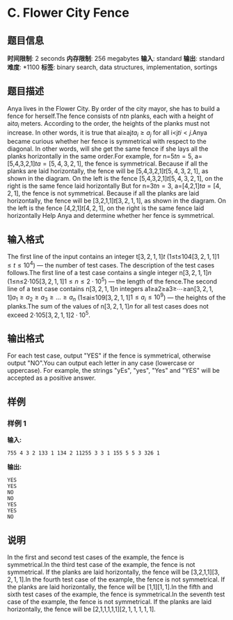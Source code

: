 # C. Flower City Fence

## 题目信息

**时间限制**: 2 seconds
**内存限制**: 256 megabytes
**输入**: standard
**输出**: standard
**难度**: *1100
**标签**: binary search, data structures, implementation, sortings

## 题目描述

Anya lives in the Flower City. By order of the city mayor, she has to build a fence for herself.The fence consists of n$t$$n$ planks, each with a height of ai$t$$a_i$ meters. According to the order, the heights of the planks must not increase. In other words, it is true that ai≥aj$t$$a_i \ge a_j$ for all i<j$t$$i < j$.Anya became curious whether her fence is symmetrical with respect to the diagonal. In other words, will she get the same fence if she lays all the planks horizontally in the same order.For example, for n=5$t$$n = 5$, a=[5,4,3,2,1]$t$$a = [5, 4, 3, 2, 1]$, the fence is symmetrical. Because if all the planks are laid horizontally, the fence will be [5,4,3,2,1]$t$$[5, 4, 3, 2, 1]$, as shown in the diagram. On the left is the fence [5,4,3,2,1]$t$$[5, 4, 3, 2, 1]$, on the right is the same fence laid horizontally But for n=3$t$$n = 3$, a=[4,2,1]$t$$a = [4, 2, 1]$, the fence is not symmetrical. Because if all the planks are laid horizontally, the fence will be [3,2,1,1]$t$$[3, 2, 1, 1]$, as shown in the diagram. On the left is the fence [4,2,1]$t$$[4, 2, 1]$, on the right is the same fence laid horizontally Help Anya and determine whether her fence is symmetrical.

## 输入格式

The first line of the input contains an integer t$[3, 2, 1, 1]$$t$ (1≤t≤104$[3, 2, 1, 1]$$1 \le t \le 10^4$) — the number of test cases. The description of the test cases follows.The first line of a test case contains a single integer n$[3, 2, 1, 1]$$n$ (1≤n≤2⋅105$[3, 2, 1, 1]$$1 \le n \le 2 \cdot 10^5$) — the length of the fence.The second line of a test case contains n$[3, 2, 1, 1]$$n$ integers a1≥a2≥a3≥⋯≥an$[3, 2, 1, 1]$$a_1 \ge a_2 \ge a_3 \ge \dots \ge a_n$ (1≤ai≤109$[3, 2, 1, 1]$$1 \le a_i \le 10^9$) — the heights of the planks.The sum of the values of n$[3, 2, 1, 1]$$n$ for all test cases does not exceed 2⋅105$[3, 2, 1, 1]$$2 \cdot 10^5$.

## 输出格式

For each test case, output "YES" if the fence is symmetrical, otherwise output "NO".You can output each letter in any case (lowercase or uppercase). For example, the strings "yEs", "yes", "Yes" and "YES" will be accepted as a positive answer.

## 样例

### 样例 1

**输入:**
```
755 4 3 2 133 1 134 2 11255 3 3 1 155 5 5 3 326 1
```

**输出:**
```
YES
YES
NO
NO
YES
YES
NO
```

## 说明

In the first and second test cases of the example, the fence is symmetrical.In the third test case of the example, the fence is not symmetrical. If the planks are laid horizontally, the fence will be [3,2,1,1]$[3, 2, 1, 1]$.In the fourth test case of the example, the fence is not symmetrical. If the planks are laid horizontally, the fence will be [1,1]$[1, 1]$.In the fifth and sixth test cases of the example, the fence is symmetrical.In the seventh test case of the example, the fence is not symmetrical. If the planks are laid horizontally, the fence will be [2,1,1,1,1,1]$[2, 1, 1, 1, 1, 1]$.

